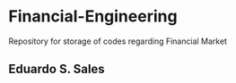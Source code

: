 # Financial-Engineering
Repository for storage of codes regarding Financial Market

## Eduardo S. Sales
